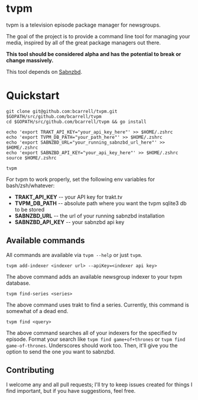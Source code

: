 tvpm
====

tvpm is a television episode package manager for newsgroups.

The goal of the project is to provide a command line tool for managing your media, 
inspired by all of the great package managers out there.

**This tool should be considered alpha and has the potential to break or change 
massively.**

This tool depends on [Sabnzbd](http://sabnzbd.org/).

Quickstart
==========

	git clone git@github.com:bcarrell/tvpm.git $GOPATH/src/github.com/bcarrell/tvpm
	cd $GOPATH/src/github.com/bcarrell/tvpm && go install

	echo 'export TRAKT_API_KEY="your_api_key_here"' >> $HOME/.zshrc
	echo 'export TVPM_DB_PATH="your_path_here"' >> $HOME/.zshrc
	echo 'export SABNZBD_URL="your_running_sabnzbd_url_here"' >> $HOME/.zshrc
	echo 'export SABNZBD_API_KEY="your_api_key_here"' >> $HOME/.zshrc
	source $HOME/.zshrc

	tvpm


For tvpm to work properly, set the following env variables for bash/zsh/whatever:

* **TRAKT_API_KEY** -- your API key for trakt.tv
* **TVPM_DB_PATH** -- absolute path where you want the tvpm sqlite3 db to be stored
* **SABNZBD_URL** -- the url of your running sabnzbd installation
* **SABNZBD_API_KEY** -- your sabnzbd api key


Available commands
------------------
All commands are available via `tvpm --help` or just `tvpm`.

	tvpm add-indexer <indexer url> --apiKey=<indexer api key>
The above command adds an available newsgroup indexer to your tvpm database.

	tvpm find-series <series>
The above command uses trakt to find a series.  Currently, this command is somewhat of 
a dead end.

	tvpm find <query>
The above command searches all of your indexers for the specified tv episode.  Format 
your search like `tvpm find game+of+thrones` or `tvpm find game-of-thrones`.  Underscores 
should work too.  Then, it'll give you the option to send the one you want to sabnzbd.



Contributing
------------

I welcome any and all pull requests; I'll try to keep issues created for things 
I find important, but if you have suggestions, feel free.